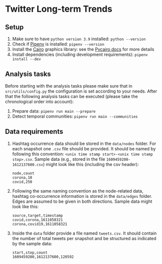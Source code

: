 # Twitter Long-term Trends

## Setup

1. Make sure to have `python version 3.9` installed: `python --version`
2. Check if [Pipenv](https://pipenv.pypa.io/en/latest/) is installed: `pipenv --version`
3. Install the [Cairo](https://cairographics.org/) graphics library: see the [Pycairo docs](https://pycairo.readthedocs.io/en/latest/getting_started.html) for more details
4. Install dependencies (including development requirements): `pipenv install --dev`

## Analysis tasks

Before starting with the analysis tasks please make sure that in `src/utils/config.py` the configuration is set according to your needs. After that the following analysis tasks can be executed (please take the chronological order into account):

1. Prepare data: `pipenv run main --prepare`
2. Detect temporal communities: `pipenv run main --communities`

## Data requirements

1. Hashtag occurrence data should be stored in the `data/nodes` folder. For each snapshot one `.csv` file should be provided. It should be named by following this convention: `<unix time stamp start>-<unix time stamp stop>.csv`. Sample data (e.g., stored in the file `1609459200-1612137600.csv`) might look like this (including the csv header):

    ```csv
    node,count
    corona,10
    covid,250
    ```

2. Following the same naming convention as the node-related data, hashtag co-occurrence information is stored in the `data/edges` folder. Edges are assumed to be given in both directions. Sample data might look like this:

    ```csv
    source,target,timestamp
    covid,corona,1611058321
    corona,covid19,1611058321
    ```

3. Inside the `data` folder provide a file named `tweets.csv`. It should contain the number of total tweets per snapshot and be structured as indicated by the sample data:

    ```csv
    start,stop,count
    1609459200,1612137600,120592    
    ```
